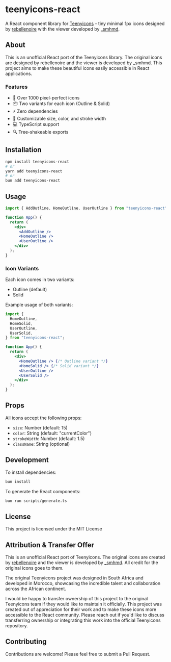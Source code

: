 # teenyicons-react

A React component library for [Teenyicons](https://teenyicons.com/) - tiny minimal 1px icons designed by [rebellenoire](https://teenyicons.com/) with the viewer developed by [\_smhmd](https://teenyicons.com/).

## About

This is an unofficial React port of the Teenyicons library. The original icons are designed by rebellenoire and the viewer is developed by \_smhmd. This project aims to make these beautiful icons easily accessible in React applications.

### Features

- 🎯 Over 1000 pixel-perfect icons
- 📦 Two variants for each icon (Outline & Solid)
- ⚡️ Zero dependencies
- 🎨 Customizable size, color, and stroke width
- 💻 TypeScript support
- 🔍 Tree-shakeable exports

## Installation

```bash
npm install teenyicons-react
# or
yarn add teenyicons-react
# or
bun add teenyicons-react
```

## Usage

```jsx
import { AddOutline, HomeOutline, UserOutline } from "teenyicons-react";

function App() {
  return (
    <div>
      <AddOutline />
      <HomeOutline />
      <UserOutline />
    </div>
  );
}
```

### Icon Variants

Each icon comes in two variants:

- Outline (default)
- Solid

Example usage of both variants:

```jsx
import {
  HomeOutline,
  HomeSolid,
  UserOutline,
  UserSolid,
} from "teenyicons-react";

function App() {
  return (
    <div>
      <HomeOutline /> {/* Outline variant */}
      <HomeSolid /> {/* Solid variant */}
      <UserOutline />
      <UserSolid />
    </div>
  );
}
```

## Props

All icons accept the following props:

- `size`: Number (default: 15)
- `color`: String (default: "currentColor")
- `strokeWidth`: Number (default: 1.5)
- `className`: String (optional)

## Development

To install dependencies:

```bash
bun install
```

To generate the React components:

```bash
bun run scripts/generate.ts
```

## License

This project is licensed under the MIT License

## Attribution & Transfer Offer

This is an unofficial React port of Teenyicons. The original icons are created by [rebellenoire](https://teenyicons.com/) and the viewer is developed by [\_smhmd](https://teenyicons.com/). All credit for the original icons goes to them.

The original Teenyicons project was designed in South Africa and developed in Morocco, showcasing the incredible talent and collaboration across the African continent.

I would be happy to transfer ownership of this project to the original Teenyicons team if they would like to maintain it officially. This project was created out of appreciation for their work and to make these icons more accessible to the React community. Please reach out if you'd like to discuss transferring ownership or integrating this work into the official Teenyicons repository.

## Contributing

Contributions are welcome! Please feel free to submit a Pull Request.
